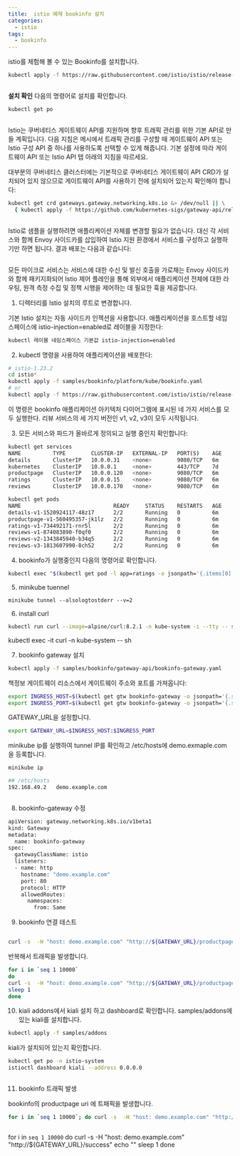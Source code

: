 ```yaml
---
title:  istio 예제 bookinfo 설치 
categories:
  - istio
tags: 
  - bookinfo
---
```


istio를 체험해 볼 수 있는 Bookinfo를 설치합니다.

```bash
kubectl apply -f https://raw.githubusercontent.com/istio/istio/release-1.23/samples/bookinfo/platform/kube/bookinfo.yaml

```
<figure style="width: 100%" class="align-center">
  <img src="{{ site.url }}{{ site.baseurl }}/assets/images/istio/01-install-bookinfo.png" alt="">
  <figcaption></figcaption>
</figure>  

**설치 확인**
다음의 명령어로 설치를 확인합니다.  
```bash
kubectl get po
```

<figure style="width: 100%" class="align-center">
  <img src="{{ site.url }}{{ site.baseurl }}/assets/images/istio/02-get-pods-istio.png" alt="">
  <figcaption></figcaption>
</figure>  


Istio는 쿠버네티스 게이트웨이 API를 지원하며 향후 트래픽 관리를 위한 기본 API로 만들 계획입니다. 다음 지침은 메시에서 트래픽 관리를 구성할 때 게이트웨이 API 또는 Istio 구성 API 중 하나를 사용하도록 선택할 수 있게 해줍니다. 기본 설정에 따라 게이트웨이 API 또는 Istio API 탭 아래의 지침을 따르세요.

대부분의 쿠버네티스 클러스터에는 기본적으로 쿠버네티스 게이트웨이 API CRD가 설치되어 있지 않으므로 게이트웨이 API를 사용하기 전에 설치되어 있는지 확인해야 합니다:

```bash
kubectl get crd gateways.gateway.networking.k8s.io &> /dev/null || \
  { kubectl apply -f https://github.com/kubernetes-sigs/gateway-api/releases/download/v1.1.0/standard-install.yaml; }
```

<figure style="width: 100%" class="align-center">
  <img src="{{ site.url }}{{ site.baseurl }}/assets/images/istio/03-install-crd-gateway.png" alt="">
  <figcaption></figcaption>
</figure>  

Istio로 샘플을 실행하려면 애플리케이션 자체를 변경할 필요가 없습니다. 대신 각 서비스와 함께 Envoy 사이드카를 삽입하여 Istio 지원 환경에서 서비스를 구성하고 실행하기만 하면 됩니다. 결과 배포는 다음과 같습니다:

<figure style="width: 100%" class="align-center">
  <img src="{{ site.url }}{{ site.baseurl }}/assets/images/istio/04-bookinfo.png" alt="">
  <figcaption></figcaption>
</figure>  

모든 마이크로 서비스는 서비스에 대한 수신 및 발신 호출을 가로채는 Envoy 사이드카와 함께 패키지화되어 Istio 제어 플레인을 통해 외부에서 애플리케이션 전체에 대한 라우팅, 원격 측정 수집 및 정책 시행을 제어하는 데 필요한 훅을 제공합니다.

1. 디렉터리를 Istio 설치의 루트로 변경합니다.

기본 Istio 설치는 자동 사이드카 인젝션을 사용합니다. 애플리케이션을 호스트할 네임스페이스에 istio-injection=enabled로 레이블을 지정한다:
```bash
kubectl 레이블 네임스페이스 기본값 istio-injection=enabled
```

2. kubectl 명령을 사용하여 애플리케이션을 배포한다:

```bash
# istio-1.23.2
cd istio*
kubectl apply -f samples/bookinfo/platform/kube/bookinfo.yaml
# or
kubectl apply -f https://raw.githubusercontent.com/istio/istio/release-1.23/samples/bookinfo/platform/kube/bookinfo.yaml
```

이 명령은 bookinfo 애플리케이션 아키텍처 다이어그램에 표시된 네 가지 서비스를 모두 실행한다. 리뷰 서비스의 세 가지 버전인 v1, v2, v3이 모두 시작됩니다.

3. 모든 서비스와 파드가 올바르게 정의되고 실행 중인지 확인합니다:

```bash
kubectl get services
NAME          TYPE        CLUSTER-IP   EXTERNAL-IP   PORT(S)    AGE
details       ClusterIP   10.0.0.31    <none>        9080/TCP   6m
kubernetes    ClusterIP   10.0.0.1     <none>        443/TCP    7d
productpage   ClusterIP   10.0.0.120   <none>        9080/TCP   6m
ratings       ClusterIP   10.0.0.15    <none>        9080/TCP   6m
reviews       ClusterIP   10.0.0.170   <none>        9080/TCP   6m
```


```bash
kubectl get pods
NAME                             READY     STATUS    RESTARTS   AGE
details-v1-1520924117-48z17      2/2       Running   0          6m
productpage-v1-560495357-jk1lz   2/2       Running   0          6m
ratings-v1-734492171-rnr5l       2/2       Running   0          6m
reviews-v1-874083890-f0qf0       2/2       Running   0          6m
reviews-v2-1343845940-b34q5      2/2       Running   0          6m
reviews-v3-1813607990-8ch52      2/2       Running   0          6m
```

4. bookinfo가 실행중인지 다음의 명령어로 확인합니다.  
```bash
kubectl exec "$(kubectl get pod -l app=ratings -o jsonpath='{.items[0].metadata.name}')" -c ratings -- curl -sS productpage:9080/productpage | grep -o "<title>.*</title>"

```

5. minikube tuennel 

```
minikube tunnel --alsologtostderr --v=2
```

6. install curl 

```bash
kubectl run curl --image=alpine/curl:8.2.1 -n kube-system -i --tty -- sh
```

kubectl exec -it curl -n kube-system -- sh 

7. bookinfo gateway 설치  
   
```bash
kubectl apply -f samples/bookinfo/gateway-api/bookinfo-gateway.yaml
```
책정보 게이트웨이 리소스에서 게이트웨이 주소와 포트를 가져옵니다:
```bash
export INGRESS_HOST=$(kubectl get gtw bookinfo-gateway -o jsonpath='{.status.addresses[0].value}')
export INGRESS_PORT=$(kubectl get gtw bookinfo-gateway -o jsonpath='{.spec.listeners[?(@.name=="http")].port}')
```
GATEWAY_URL을 설정합니다.
```bash
export GATEWAY_URL=$INGRESS_HOST:$INGRESS_PORT
```

minikube ip를 실행하여 tunnel IP를 확인하고 /etc/hosts에 demo.exmaple.com을 등록합니다.
```bash
minikube ip

## /etc/hosts
192.168.49.2   demo.example.com
```

<figure style="width: 100%" class="align-center">
  <img src="{{ site.url }}{{ site.baseurl }}/assets/images/istio/05-minikube-ip.png" alt="">
  <figcaption></figcaption>
</figure>  

8. bookinfo-gateway 수정

```bash
apiVersion: gateway.networking.k8s.io/v1beta1
kind: Gateway
metadata:
  name: bookinfo-gateway
spec:
  gatewayClassName: istio
  listeners:
  - name: http
    hostname: "demo.example.com"
    port: 80
    protocol: HTTP
    allowedRoutes:
      namespaces:
        from: Same
```

9. bookinfo 연결 테스트 

```bash

curl -s  -H "host: demo.example.com" "http://${GATEWAY_URL}/productpage" | grep -o "<title>.*</title>"
```

반복해서 트래픽을 발생합니다.
```bash
for i in `seq 1 10000`
do
curl -s  -H "host: demo.example.com" "http://${GATEWAY_URL}/productpage" | grep -o "<title>.*</title>"
sleep 1
done

```

10. kiali addons에서 kiali 설치 하고 dashboard로 확인합니다.
samples/addons에 있는 kiali를 설치합니다.  
```bash
kubectl apply -f samples/addons
```

kiali가 설치되어 있는지 확인합니다.  

```bash
kubectl get po -n istio-system 
istioctl dashboard kiali --address 0.0.0.0
```


<figure style="width: 100%" class="align-center">
  <img src="{{ site.url }}{{ site.baseurl }}/assets/images/istio/install-addons.png" alt="">
  <figcaption></figcaption>
</figure>  

11. bookinfo 트래픽 발생

bookinfo의 productpage uri 에 트패픽을 발생합니다.
```bash
for i in `seq 1 10000`; do curl -s  -H "host: demo.example.com" "http://${GATEWAY_URL}/productpage" | grep -o "<title>.*</title>"; sleep 1; done
```

<figure style="width: 100%" class="align-center">
  <img src="{{ site.url }}{{ site.baseurl }}/assets/images/istio/traffic-grapah.png" alt="">
  <figcaption></figcaption>
</figure> 

for i in `seq 1 10000`
do
curl -s  -H "host: demo.example.com" "http://${GATEWAY_URL}/success" 
echo ""
sleep 1
done
